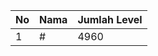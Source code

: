 | No | Nama            | Jumlah Level |
|----|-----------------|--------------|
| 1  | #    |    4960        |
